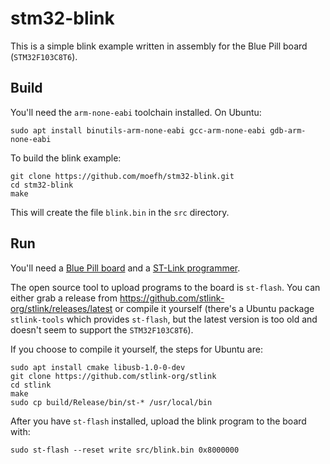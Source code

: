 # stm32-blink

This is a simple blink example written in assembly for the Blue Pill board (`STM32F103C8T6`).

## Build

You'll need the `arm-none-eabi` toolchain installed. On Ubuntu:

    sudo apt install binutils-arm-none-eabi gcc-arm-none-eabi gdb-arm-none-eabi

To build the blink example:

    git clone https://github.com/moefh/stm32-blink.git
    cd stm32-blink
    make

This will create the file `blink.bin` in the `src` directory.

## Run

You'll need a [Blue Pill board](https://stm32-base.org/boards/STM32F103C8T6-Blue-Pill.html) and a [ST-Link programmer](https://stm32-base.org/boards/Debugger-STM32F101C8T6-STLINKV2).

The open source tool to upload programs to the board is `st-flash`. You can either
grab a release from https://github.com/stlink-org/stlink/releases/latest or compile
it yourself (there's a Ubuntu package `stlink-tools` which provides `st-flash`, but
the latest version is too old and doesn't seem to support the `STM32F103C8T6`).

If you choose to compile it yourself, the steps for Ubuntu are:

    sudo apt install cmake libusb-1.0-0-dev
    git clone https://github.com/stlink-org/stlink
    cd stlink
    make
    sudo cp build/Release/bin/st-* /usr/local/bin

After you have `st-flash` installed, upload the blink program to the board with:

    sudo st-flash --reset write src/blink.bin 0x8000000
